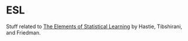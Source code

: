 ESL
===

Stuff related to [The Elements of Statistical Learning](http://statweb.stanford.edu/~tibs/ElemStatLearn/)
by Hastie, Tibshirani, and Friedman.
